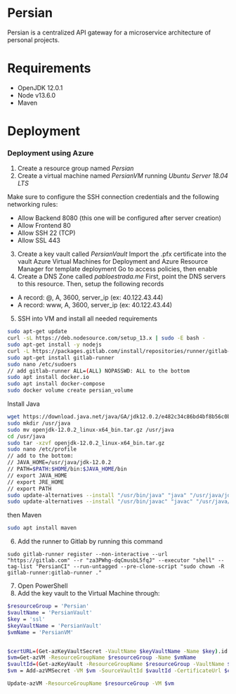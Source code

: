 
# Persian

Persian is a centralized API gateway for a microservice architecture of personal projects.

# Requirements
- OpenJDK 12.0.1
- Node v13.6.0
- Maven

# Deployment

### Deployment using Azure
1) Create a resource group named *Persian*
2) Create a virtual machine named *PersianVM* running *Ubuntu Server 18.04 LTS*

Make sure to configure the SSH connection credentials and the following networking rules:
- Allow Backend 8080 (this one will be configured after server creation)
- Allow Frontend 80
- Allow SSH 22 (TCP)
- Allow SSL 443
3) Create a key vault called *PersianVault*
Import the .pfx certificate into the vault Azure Virtual Machines for Deployment and Azure Resource Manager for template deployment
Go to access policies, then enable  
4) Create a DNS Zone called *pabloestrada.me*
First, point the DNS servers to this resource. Then, setup the following records
- A record: @, A, 3600, server_ip (ex: 40.122.43.44)
- A record: www, A, 3600, server_ip (ex: 40.122.43.44)
5) SSH into VM and install all needed requirements

```bash
sudo apt-get update
curl -sL https://deb.nodesource.com/setup_13.x | sudo -E bash -
sudo apt-get install -y nodejs
curl -L https://packages.gitlab.com/install/repositories/runner/gitlab-runner/script.deb.sh | sudo bash
sudo apt-get install gitlab-runner
sudo nano /etc/sudoers
// add gitlab-runner ALL=(ALL) NOPASSWD: ALL to the bottom
sudo apt install docker.io
sudo apt install docker-compose
sudo docker volume create persian_volume
```
Install Java
```bash
wget https://download.java.net/java/GA/jdk12.0.2/e482c34c86bd4bf8b56c0b35558996b9/10/GPL/openjdk-12.0.2_linux-x64_bin.tar.gz
sudo mkdir /usr/java
sudo mv openjdk-12.0.2_linux-x64_bin.tar.gz /usr/java
cd /usr/java
sudo tar -xzvf openjdk-12.0.2_linux-x64_bin.tar.gz
sudo nano /etc/profile
// add to the bottom:
// JAVA_HOME=/usr/java/jdk-12.0.2
// PATH=$PATH:$HOME/bin:$JAVA_HOME/bin
// export JAVA_HOME
// export JRE_HOME 
// export PATH
sudo update-alternatives --install "/usr/bin/java" "java" "/usr/java/jdk-12.0.2/bin/java" 1
sudo update-alternatives --install "/usr/bin/javac" "javac" "/usr/java/jdk-12.0.2/bin/javac" 1
```
then Maven
```bash
sudo apt install maven
```
6) Add the runner to Gitlab by running this command

```
sudo gitlab-runner register --non-interactive --url "https://gitlab.com" --r "za3PWhg-dqCmusbL5fqJ" --executor "shell" --tag-list "PersianCI" --run-untagged --pre-clone-script "sudo chown -R gitlab-runner:gitlab-runner ."
```
7) Open PowerShell
8) Add the key vault to the Virtual Machine through:

```bash
$resourceGroup = 'Persian'
$vaultName = 'PersianVault'
$key = 'ssl'
$keyVaultName = 'PersianVault'
$vmName = 'PersianVM'


$certURL=(Get-azKeyVaultSecret -VaultName $keyVaultName -Name $key).id
$vm=Get-azVM -ResourceGroupName $resourceGroup -Name $vmName
$vaultId=(Get-azKeyVault -ResourceGroupName $resourceGroup -VaultName $keyVaultName).ResourceId
$vm = Add-azVMSecret -VM $vm -SourceVaultId $vaultId -CertificateUrl $certURL

Update-azVM -ResourceGroupName $resourceGroup -VM $vm
```
